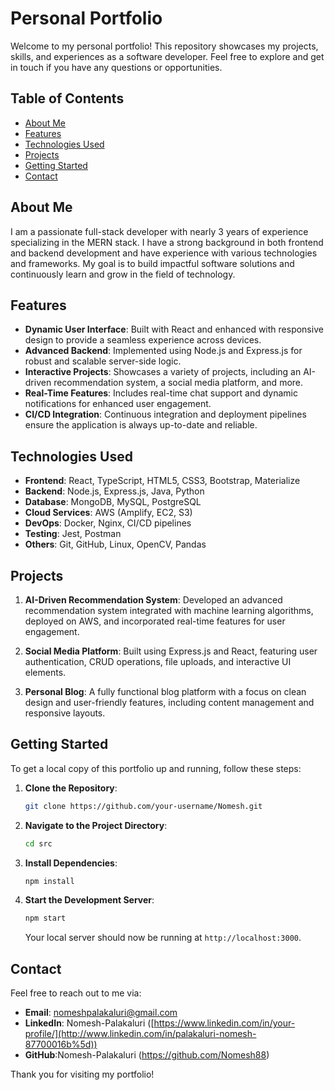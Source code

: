 # Personal Portfolio

Welcome to my personal portfolio! This repository showcases my projects, skills, and experiences as a software developer. Feel free to explore and get in touch if you have any questions or opportunities.

## Table of Contents

- [About Me](#about-me)
- [Features](#features)
- [Technologies Used](#technologies-used)
- [Projects](#projects)
- [Getting Started](#getting-started)
- [Contact](#contact)

## About Me

I am a passionate full-stack developer with nearly 3 years of experience specializing in the MERN stack. I have a strong background in both frontend and backend development and have experience with various technologies and frameworks. My goal is to build impactful software solutions and continuously learn and grow in the field of technology.

## Features

- **Dynamic User Interface**: Built with React and enhanced with responsive design to provide a seamless experience across devices.
- **Advanced Backend**: Implemented using Node.js and Express.js for robust and scalable server-side logic.
- **Interactive Projects**: Showcases a variety of projects, including an AI-driven recommendation system, a social media platform, and more.
- **Real-Time Features**: Includes real-time chat support and dynamic notifications for enhanced user engagement.
- **CI/CD Integration**: Continuous integration and deployment pipelines ensure the application is always up-to-date and reliable.

## Technologies Used

- **Frontend**: React, TypeScript, HTML5, CSS3, Bootstrap, Materialize
- **Backend**: Node.js, Express.js, Java, Python
- **Database**: MongoDB, MySQL, PostgreSQL
- **Cloud Services**: AWS (Amplify, EC2, S3)
- **DevOps**: Docker, Nginx, CI/CD pipelines
- **Testing**: Jest, Postman
- **Others**: Git, GitHub, Linux, OpenCV, Pandas

## Projects

1. **AI-Driven Recommendation System**: Developed an advanced recommendation system integrated with machine learning algorithms, deployed on AWS, and incorporated real-time features for user engagement.
   
2. **Social Media Platform**: Built using Express.js and React, featuring user authentication, CRUD operations, file uploads, and interactive UI elements.

3. **Personal Blog**: A fully functional blog platform with a focus on clean design and user-friendly features, including content management and responsive layouts.

## Getting Started

To get a local copy of this portfolio up and running, follow these steps:

1. **Clone the Repository**:
   ```bash
   git clone https://github.com/your-username/Nomesh.git
   ```

2. **Navigate to the Project Directory**:
   ```bash
   cd src
   ```

3. **Install Dependencies**:
   ```bash
   npm install
   ```

4. **Start the Development Server**:
   ```bash
   npm start
   ```

   Your local server should now be running at `http://localhost:3000`.

## Contact

Feel free to reach out to me via:

- **Email**: nomeshpalakaluri@gmail.com
- **LinkedIn**: Nomesh-Palakaluri ([https://www.linkedin.com/in/your-profile/](http://www.linkedin.com/in/palakaluri-nomesh-87700016b%5d))
- **GitHub**:Nomesh-Palakaluri (https://github.com/Nomesh88)

Thank you for visiting my portfolio!
